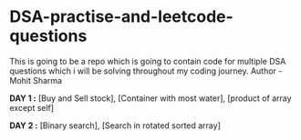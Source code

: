 # DSA-practise-and-leetcode-questions
This is going to be a repo which is going to contain code for multiple DSA questions which i will be solving throughout my coding journey.
Author - Mohit Sharma

**DAY 1 :** [Buy and Sell stock], [Container with most water], [product of array except self]

**DAY 2 :** [Binary search], [Search in rotated sorted array]